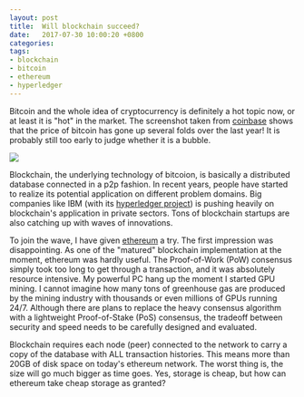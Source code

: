 ```yaml
---
layout: post
title:  Will blockchain succeed?
date:   2017-07-30 10:00:20 +0800
categories:
tags:
- blockchain
- bitcoin
- ethereum
- hyperledger
---
```


Bitcoin and the whole idea of cryptocurrency is definitely a hot topic now, or 
at least it is "hot" in the market. The screenshot taken from [coinbase] shows
that the price of bitcoin has gone up several folds over the last year! It is 
probably still too early to judge whether it is a bubble.

<img src='{{ site.url }}/assets/bitcoin/coinbase.png' />

Blockchain, the underlying technology of bitcoion, is basically a distributed 
database connected in a p2p fashion. In recent years, people have started to 
realize its potential application on different problem domains. Big companies like IBM (with its [hyperledger project]) is pushing heavily on blockchain's
application in private sectors. Tons of blockchain startups are also catching up
with waves of innovations.

To join the wave, I have given [ethereum] a try. The first impression was disappointing. 
As one of the "matured" blockchain implementation at the moment, ethereum was hardly useful. 
The Proof-of-Work (PoW) consensus simply took too long to get through a transaction, and 
it was absolutely resource intensive. My powerful PC hang up the moment I started GPU mining. 
I cannot imagine how many tons of greenhouse gas are produced by the mining 
industry with thousands or even millions of GPUs running 24/7. Although there are plans to replace the heavy consensus algorithm with a lightweight 
Proof-of-Stake (PoS) consensus, the tradeoff between security and speed needs to be 
carefully designed and evaluated. 

Blockchain requires each node (peer) 
connected to the network to carry a copy of the database with ALL transaction 
histories. This means more than 20GB of disk space on today's ethereum network. The worst thing
is, the size will go much bigger as time goes. Yes, storage is cheap, but how can ethereum take
cheap storage as granted?

[coinbase]: https://www.coinbase.com/charts?locale=en
[hyperledger project]: https://www.hyperledger.org/
[hyperledger fabric]: https://www.hyperledger.org/projects/fabric
[Ethereum project]: https://www.ethereum.org/
[ethereum]: https://www.ethereum.org/
[go-ethereum]: https://github.com/ethereum/go-ethereum